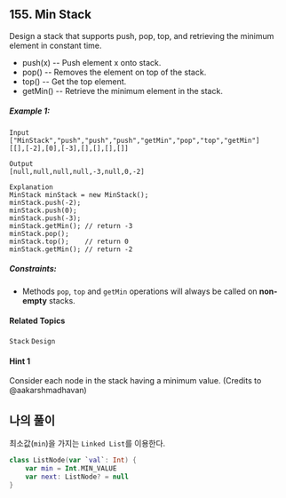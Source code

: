 ## 155. Min Stack

Design a stack that supports push, pop, top, and retrieving the minimum element in constant time.

* push(x) -- Push element x onto stack.
* pop() -- Removes the element on top of the stack.
* top() -- Get the top element.
* getMin() -- Retrieve the minimum element in the stack.

##### Example 1:

```
Input
["MinStack","push","push","push","getMin","pop","top","getMin"]
[[],[-2],[0],[-3],[],[],[],[]]

Output
[null,null,null,null,-3,null,0,-2]

Explanation
MinStack minStack = new MinStack();
minStack.push(-2);
minStack.push(0);
minStack.push(-3);
minStack.getMin(); // return -3
minStack.pop();
minStack.top();    // return 0
minStack.getMin(); // return -2
```

##### Constraints:

* Methods `pop`, `top` and `getMin` operations will always be called on **non-empty** stacks.

#### Related Topics

`Stack` `Design`

#### Hint 1

Consider each node in the stack having a minimum value. (Credits to @aakarshmadhavan)

## 나의 풀이

최소값(`min`)을 가지는 `Linked List`를 이용한다.

```kotlin
class ListNode(var `val`: Int) {
    var min = Int.MIN_VALUE
    var next: ListNode? = null
}
```
